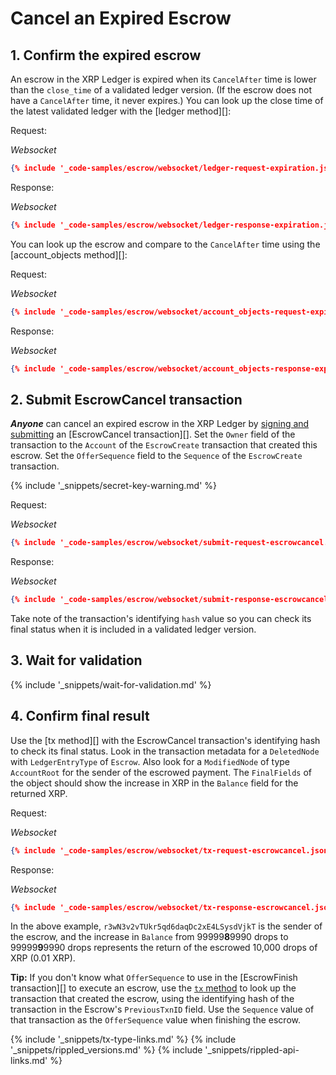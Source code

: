 # Cancel an Expired Escrow

## 1. Confirm the expired escrow

An escrow in the XRP Ledger is expired when its `CancelAfter` time is lower than the `close_time` of a validated ledger version. (If the escrow does not have a `CancelAfter` time, it never expires.) You can look up the close time of the latest validated ledger with the [ledger method][]:

Request:

<!-- MULTICODE_BLOCK_START -->

_Websocket_

```json
{% include '_code-samples/escrow/websocket/ledger-request-expiration.json' %}
```

<!-- MULTICODE_BLOCK_END -->

Response:

<!-- MULTICODE_BLOCK_START -->

_Websocket_

```json
{% include '_code-samples/escrow/websocket/ledger-response-expiration.json' %}
```

<!-- MULTICODE_BLOCK_END -->


You can look up the escrow and compare to the `CancelAfter` time using the [account_objects method][]:

Request:

<!-- MULTICODE_BLOCK_START -->

_Websocket_

```json
{% include '_code-samples/escrow/websocket/account_objects-request-expiration.json' %}
```

<!-- MULTICODE_BLOCK_END -->

Response:

<!-- MULTICODE_BLOCK_START -->

_Websocket_

```json
{% include '_code-samples/escrow/websocket/account_objects-response-expiration.json' %}
```

<!-- MULTICODE_BLOCK_END -->

## 2. Submit EscrowCancel transaction

***Anyone*** can cancel an expired escrow in the XRP Ledger by [signing and submitting](reference-transaction-format.html#signing-and-submitting-transactions) an [EscrowCancel transaction][]. Set the `Owner` field of the transaction to the `Account` of the `EscrowCreate` transaction that created this escrow. Set the `OfferSequence` field to the `Sequence` of the `EscrowCreate` transaction.

{% include '_snippets/secret-key-warning.md' %} <!--#{ fix md highlighting_ #}-->

Request:

<!-- MULTICODE_BLOCK_START -->

_Websocket_

```json
{% include '_code-samples/escrow/websocket/submit-request-escrowcancel.json' %}
```

<!-- MULTICODE_BLOCK_END -->

Response:

<!-- MULTICODE_BLOCK_START -->

_Websocket_

```json
{% include '_code-samples/escrow/websocket/submit-response-escrowcancel.json' %}
```

<!-- MULTICODE_BLOCK_END -->

Take note of the transaction's identifying `hash` value so you can check its final status when it is included in a validated ledger version.

## 3. Wait for validation

{% include '_snippets/wait-for-validation.md' %} <!--#{ fix md highlighting_ #}-->

## 4. Confirm final result

Use the [tx method][] with the EscrowCancel transaction's identifying hash to check its final status. Look in the transaction metadata for a `DeletedNode` with `LedgerEntryType` of `Escrow`. Also look for a `ModifiedNode` of type `AccountRoot` for the sender of the escrowed payment. The `FinalFields` of the object should show the increase in XRP in the `Balance` field for the returned XRP.

Request:

<!-- MULTICODE_BLOCK_START -->

_Websocket_


```json
{% include '_code-samples/escrow/websocket/tx-request-escrowcancel.json' %}
```

<!-- MULTICODE_BLOCK_END -->

Response:

<!-- MULTICODE_BLOCK_START -->

_Websocket_

```json
{% include '_code-samples/escrow/websocket/tx-response-escrowcancel.json' %}
```

<!-- MULTICODE_BLOCK_END -->

In the above example, `r3wN3v2vTUkr5qd6daqDc2xE4LSysdVjkT` is the sender of the escrow, and the increase in `Balance` from 99999**8**9990 drops to 99999**9**9990 drops represents the return of the escrowed 10,000 drops of XRP (0.01 XRP).

**Tip:** If you don't know what `OfferSequence` to use in the [EscrowFinish transaction][] to execute an escrow, use the [`tx` method](reference-rippled.html) to look up the transaction that created the escrow, using the identifying hash of the transaction in the Escrow's `PreviousTxnID` field. Use the `Sequence` value of that transaction as the `OfferSequence` value when finishing the escrow.


{% include '_snippets/tx-type-links.md' %}
{% include '_snippets/rippled_versions.md' %}
{% include '_snippets/rippled-api-links.md' %}
